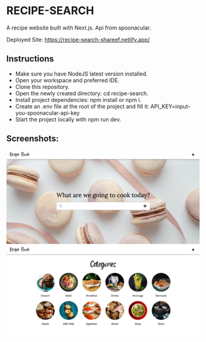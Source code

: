 # RECIPE-SEARCH

A recipe website built with Next.js. Api from spoonacular.

Deployed Site: https://recipe-search-shareef.netlify.app/

## Instructions

- Make sure you have NodeJS latest version installed.
- Open your workspace and preferred IDE.
- Clone this repository.
- Open the newly created directory: cd recipe-search.
- Install project dependencies: npm install or npm i.
- Create an .env file at the root of the project and fill it:
  API_KEY=input-you-spoonacular-api-key
- Start the project locally with npm run dev.

## Screenshots:

![Homepage](/screenshots/Screenshot_1.jpg)
![Categories](/screenshots/Screenshot_2.jpg)
